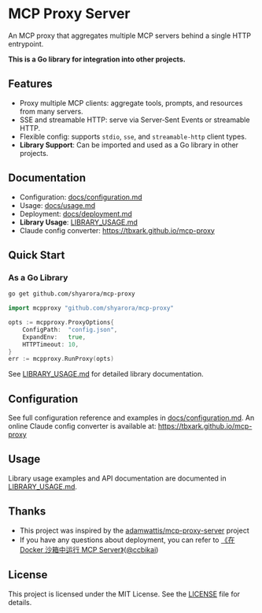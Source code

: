 # MCP Proxy Server

An MCP proxy that aggregates multiple MCP servers behind a single HTTP entrypoint.

**This is a Go library for integration into other projects.**

## Features

- Proxy multiple MCP clients: aggregate tools, prompts, and resources from many servers.
- SSE and streamable HTTP: serve via Server‑Sent Events or streamable HTTP.
- Flexible config: supports `stdio`, `sse`, and `streamable-http` client types.
- **Library Support**: Can be imported and used as a Go library in other projects.

## Documentation

- Configuration: [docs/configuration.md](docs/CONFIGURATION.md)
- Usage: [docs/usage.md](docs/USAGE.md)
- Deployment: [docs/deployment.md](docs/DEPLOYMENT.md)
- **Library Usage**: [LIBRARY_USAGE.md](LIBRARY_USAGE.md)
- Claude config converter: https://tbxark.github.io/mcp-proxy

## Quick Start

### As a Go Library

```bash
go get github.com/shyarora/mcp-proxy
```

```go
import mcpproxy "github.com/shyarora/mcp-proxy"

opts := mcpproxy.ProxyOptions{
    ConfigPath:  "config.json",
    ExpandEnv:   true,
    HTTPTimeout: 10,
}
err := mcpproxy.RunProxy(opts)
```

See [LIBRARY_USAGE.md](LIBRARY_USAGE.md) for detailed library documentation.

## Configuration

See full configuration reference and examples in [docs/configuration.md](docs/CONFIGURATION.md).
An online Claude config converter is available at: https://tbxark.github.io/mcp-proxy

## Usage

Library usage examples and API documentation are documented in [LIBRARY_USAGE.md](LIBRARY_USAGE.md).

## Thanks

- This project was inspired by the [adamwattis/mcp-proxy-server](https://github.com/adamwattis/mcp-proxy-server) project
- If you have any questions about deployment, you can refer to [《在 Docker 沙箱中运行 MCP Server》](https://miantiao.me/posts/guide-to-running-mcp-server-in-a-sandbox/)([@ccbikai](https://github.com/ccbikai))

## License

This project is licensed under the MIT License. See the [LICENSE](LICENSE) file for details.
